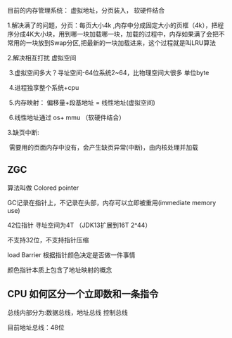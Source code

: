 目前的内存管理系统： 虚拟地址，分页装入， 软硬件结合

1.解决满了的问题，分页：每页大小4k ,内存中分成固定大小的页框（4k），把程序分成4K大小块，用到哪一块加载哪一块，加载的过程中，内存如果满了会把不常用的一块放到Swap分区,把最新的一块加载进来，这个过程就是叫LRU算法

2.解决相互打扰 虚拟空间

​	3.虚拟空间多大？寻址空间-64位系统2~64，比物理空间大很多 单位byte

​	4.进程独享整个系统+cpu

​    5.内存映射： 偏移量+段基地址 = 线性地址(虚拟空间)

​    6.线性地址通过 os+ mmu （软硬件结合）

3.缺页中断:

​    需要用的页面内存中没有，会产生缺页异常(中断)，由内核处理并加载



## ZGC

   算法叫做 Colored pointer

 GC记录在指针上，不记录在头部，内存可以立即被重用(immediate memory use)

  42位指针 寻址空间为4T （JDK13扩展到16T 2^44）

不支持32位，不支持指针压缩

load Barrier 根据指针颜色决定是否做一件事情

颜色指针本质上包含了地址映射的概念



## CPU 如何区分一个立即数和一条指令

总线内部分为:数据总线，地址总线 控制总线

目前地址总线：48位